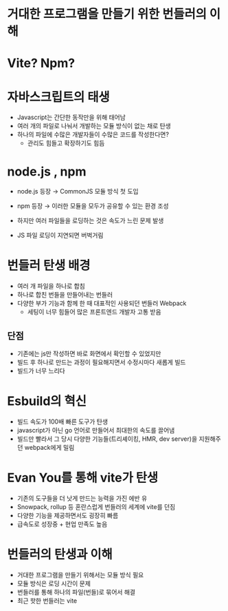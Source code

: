 # 거대한 프로그램을 만들기 위한 번들러의 이해
# Vite? Npm?

# 자바스크립트의 태생

- Javascript는 간단한 동작만을 위해 태어남
- 여러 개의 파일로 나눠서 개발하는 모듈 방식이 없는 채로 탄생
- 하나의 파일에 수많은 개발자들이 수많은 코드를 작성한다면?
    - 관리도 힘들고 확장하기도 힘듬

# node.js , npm

- node.js 등장 → CommonJS 모듈 방식 첫 도입
- npm 등장 → 이러한 모듈을 모두가 공유할 수 있는 환경 조성

- 하지만 여러 파일들을 로딩하는 것은 속도가 느린 문제 발생
- JS 파일 로딩이 지연되면 버벅거림

# 번들러 탄생 배경

- 여러 개 파일을 하나로 합침
- 하나로 합친 번들을 만들어내는 번들러
- 다양한 부가 기능과 함께 한 때 대표적인 사용되던 번들러 Webpack
    - 세팅이 너무 힘들어 많은 프론트엔드 개발자 고통 받음

## 단점

- 기존에는 js만 작성하면 바로 화면에서 확인할 수 있었지만
- 빌드 후 하나로 만드는 과정이 필요해지면서 수정시마다 새롭게 빌드
- 빌드가 너무 느리다

# Esbuild의 혁신

- 빌드 속도가 100배 빠른 도구가 탄생
- javascript가 아닌 go 언어로 만들어서 최대한의 속도를 끌어냄
- 빌드만 빨라서 그 당시 다양한 기능들(트리셰이킹, HMR, dev server)을 지원해주던 webpack에게 밀림

# Evan You를 통해 vite가 탄생

- 기존의 도구들을 더 낫게 만드는 능력을 가진 에반 유
- Snowpack, rollup 등 혼란스럽게 번들러의 세계에 vite를 던짐
- 다양한 기능을 제공하면서도 굉장히 빠름
- 급속도로 성장중 + 현업 만족도 높음

# 번들러의 탄생과 이해

- 거대한 프로그램을 만들기 위해서는 모듈 방식 필요
- 모듈 방식은 로딩 시간이 문제
- 번들러를 통해 하나의 파일(번들)로 묶어서 해결
- 최근 핫한 번들러는 vite
